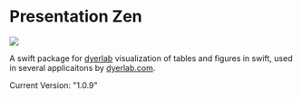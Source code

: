 # Presentation Zen

![](https://live.staticflickr.com/65535/53531863362_dda584eeca_c_d.jpg)

A swift package for [dyerlab](https://dyerlab.org) visualization of tables and figures in swift, used in several applicaitons by [dyerlab.com](https://dyerlab.com).

Current Version: "1.0.9"


